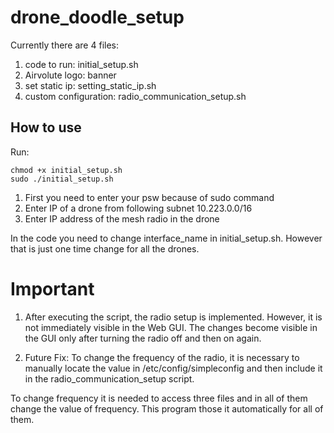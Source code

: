 # drone_doodle_setup

Currently there are 4 files:

1. code to run: initial_setup.sh
2. Airvolute logo: banner
3. set static ip: setting_static_ip.sh
4. custom configuration: radio_communication_setup.sh

## How to use

Run:
```
chmod +x initial_setup.sh
sudo ./initial_setup.sh
```

1. First you need to enter your psw because of sudo command
2. Enter IP of a drone from following subnet 10.223.0.0/16
3. Enter IP address of the mesh radio in the drone

In the code you need to change interface_name in initial_setup.sh. However that is just one time change for all the drones.

# Important

1. After executing the script, the radio setup is implemented. However, it is not immediately visible in the Web GUI. The changes become visible in the GUI only after turning the radio off and then on again.

2. Future Fix: To change the frequency of the radio, it is necessary to manually locate the value in /etc/config/simpleconfig and then include it in the radio_communication_setup script.

To change frequency it is needed to access three files and in all of them change the value of frequency. This program those it automatically for all of them.
